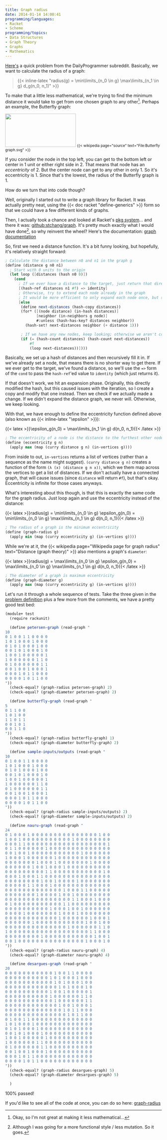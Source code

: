 ```yaml
---
title: Graph radius
date: 2014-01-14 14:00:41
programming/languages:
- Racket
- Scheme
programming/topics:
- Data Structures
- Graph Theory
- Graphs
- Mathematics
---
```

[Here's](http://www.reddit.com/r/dailyprogrammer/comments/1tiz4z/122313_challenge_140_intermediate_graph_radius/) a quick problem from the DailyProgrammer subreddit. Basically, we want to calculate the radius of a graph:

> {{< inline-latex "radius(g) = \min\limits_{n_0 \in g} \max\limits_{n_1 \in g} d_g(n_0, n_1)" >}}

<!--more-->

To make that a little less mathematical, we're trying to find the minimum distance it would take to get from one chosen graph to any other[^1]. Perhaps an example, the Butterfly graph:

<img alt="" src="https://upload.wikimedia.org/wikipedia/commons/f/f9/Butterfly_graph.svg" class="alignnone" width="227" height="107" />
<small>{{< wikipedia page="source" text="File:Butterfly graph.svg" >}}</small>

If you consider the node in the top left, you can get to the bottom left or center in 1 unit or either right side in 2. That means that node has an *eccentricity* of 2. But the center node can get to any other in only 1. So it's eccentricity is 1. Since that's the lowest, the radius of the Butterfly graph is 1.

How do we turn that into code though?

Well, originally I started out to write a graph library for Racket. It was actually pretty neat, using the {{< doc racket "define-generics" >}} form so that we could have a few different kinds of graphs.

Then, I actually took a chance and looked at Racket's [pkg system](http://pkg.racket-lang.org/)... and there it was: [github:stchang/graph](https://github.com/stchang/graph/tree/master). It's pretty much exactly what I would have done[^2], so why reinvent the wheel? Here's the documentation: [graph documentation](http://stchang.github.io/graph/graph.html)

So, first we need a distance function. It's a bit funny looking, but hopefully, it's relatively straight forward:

```scheme
; Calculate the distance between n0 and n1 in the graph g
(define (distance g n0 n1)
  ; Start with 0 units to the origin
  (let loop ([distances (hash n0 0)])
    (cond
      ; If we ever have a distance to the target, just return that directly
      [(hash-ref distances n1 #f) => identity]
      ; Otherwise, try to extend each node already in the graph
      ; It would be more efficient to only expand each node once, but so it goes
      [else
       (define next-distances (hash-copy distances))
       (for* ([(node distance) (in-hash distances)]
              [neighbor (in-neighbors g node)]
              #:unless (hash-has-key? distances neighbor))
         (hash-set! next-distances neighbor (+ distance 1)))

       ; If we have any new nodes, keep looking; otherwise we aren't connected
       (if (= (hash-count distances) (hash-count next-distances))
           #f
           (loop next-distances))])))
```

Basically, we set up a hash of distances and then recursively fill it in. If we've already set a node, that means there is no shorter way to get there. If we ever get to the target, we've found a distance, so we'll use the `=>` form of the `cond` to pass the `hash-ref`'ed value to `identity` (which just returns it).

If that doesn't work, we hit an expansion phase. Originally, this directly modified the hash, but this caused issues with the iteration, so I create a copy and modify that one instead. Then we check if we actually made a change. If we didn't expand the distance graph, we never will. Otherwise, we keep looking.

With that, we have enough to define the eccentricity function defined above (also known as {{< inline-latex "\epsilon" >}}):

{{< latex >}}\epsilon_g(n_0) = \max\limits_{n_1 \in g} d(n_0, n_1){{< /latex >}}

```scheme
; The eccentricity of a node is the distance to the furthest other node
(define (eccentricity g n)
  (apply max (map (curry distance g n) (in-vertices g))))
```

From inside to out, `in-vertices` returns a list of vertices (rather than a sequence as the name might suggest). `(curry distance g n)` creates a function of the form `(λ (x) (distance g n x))`, which we them map across the vertices to get a list of distances. If we don't actually have a connected graph, that will cause issues (since `distance` will return `#f`), but that's okay. Eccentricity is infinite for those cases anyways.

What's interesting about this though, is that this is exactly the same code for the graph radius. Just loop again and use the eccentricity instead of the distance:

{{< latex >}}radius(g) = \min\limits_{n_0 \in g} \epsilon_g(n_0) = \min\limits_{n_0 \in g} \max\limits_{n_1 \in g} d(n_0, n_1){{< /latex >}}

```scheme
; The radius of a graph is the minimum eccentricity
(define (graph-radius g)
  (apply min (map (curry eccentricity g) (in-vertices g))))
```

While we're at it, the {{< wikipedia page="Wikipedia page for graph radius" text="Distance (graph theory)" >}} also mentions a graph's `diameter`:

{{< latex >}}radius(g) = \max\limits_{n_0 \in g} \epsilon_g(n_0) = \max\limits_{n_0 \in g} \max\limits_{n_1 \in g} d(n_0, n_1){{< /latex >}}

```scheme
; The diameter of a graph is maximum eccentricity
(define (graph-diameter g)
  (apply max (map (curry eccentricity g) (in-vertices g))))
```

Let's run it through a whole sequence of tests. Take the three given in the [problem definition](http://www.reddit.com/r/dailyprogrammer/comments/1tiz4z/122313_challenge_140_intermediate_graph_radius/) plus a few more from the comments, we have a pretty good test bed:

```scheme
(module+ test
  (require rackunit)

  (define petersen-graph (read-graph "
10
0 1 0 0 1 1 0 0 0 0
1 0 1 0 0 0 1 0 0 0
0 1 0 1 0 0 0 1 0 0
0 0 1 0 1 0 0 0 1 0
1 0 0 1 0 0 0 0 0 1
1 0 0 0 0 0 0 1 1 0
0 1 0 0 0 0 0 0 1 1
0 0 1 0 0 1 0 0 0 1
0 0 0 1 0 1 1 0 0 0
0 0 0 0 1 0 1 1 0 0
"))
  (check-equal? (graph-radius petersen-graph) 2)
  (check-equal? (graph-diameter petersen-graph) 2)

  (define butterfly-graph (read-graph "
5
0 1 1 0 0
1 0 1 0 0
1 1 0 1 1
0 0 1 0 1
0 0 1 1 0
"))
  (check-equal? (graph-radius butterfly-graph) 1)
  (check-equal? (graph-diameter butterfly-graph) 2)

  (define sample-inputs/outputs (read-graph "
10
0 1 0 0 1 1 0 0 0 0
1 0 1 0 0 0 1 0 0 0
0 1 0 1 0 0 0 1 0 0
0 0 1 0 1 0 0 0 1 0
1 0 0 1 0 0 0 0 0 1
1 0 0 0 0 0 0 1 1 0
0 1 0 0 0 0 0 0 1 1
0 0 1 0 0 1 0 0 0 1
0 0 0 1 0 1 1 0 0 0
0 0 0 0 1 0 1 1 0 0
"))
  (check-equal? (graph-radius sample-inputs/outputs) 2)
  (check-equal? (graph-diameter sample-inputs/outputs) 2)

  (define nauru-graph (read-graph "
24
0 1 0 0 0 1 0 0 0 0 0 0 0 0 0 0 0 0 0 0 0 1 0 0
1 0 0 1 0 0 0 0 0 0 0 0 0 0 0 1 0 0 0 0 0 0 0 0
0 0 0 1 1 0 0 0 0 0 0 0 0 0 0 0 0 0 0 0 0 0 0 1
0 1 1 0 0 0 0 0 0 1 0 0 0 0 0 0 0 0 0 0 0 0 0 0
0 0 1 0 0 1 0 0 0 0 0 0 0 0 0 0 0 1 0 0 0 0 0 0
1 0 0 0 1 0 0 0 0 0 0 1 0 0 0 0 0 0 0 0 0 0 0 0
0 0 0 0 0 0 0 1 0 0 0 1 0 0 0 0 0 0 0 1 0 0 0 0
0 0 0 0 0 0 1 0 0 1 0 0 0 1 0 0 0 0 0 0 0 0 0 0
0 0 0 0 0 0 0 0 0 1 1 0 0 0 0 0 0 0 0 0 0 0 1 0
0 0 0 1 0 0 0 1 1 0 0 0 0 0 0 0 0 0 0 0 0 0 0 0
0 0 0 0 0 0 0 0 1 0 0 1 0 0 0 0 1 0 0 0 0 0 0 0
0 0 0 0 0 1 1 0 0 0 1 0 0 0 0 0 0 0 0 0 0 0 0 0
0 0 0 0 0 0 0 0 0 0 0 0 0 1 0 0 0 1 1 0 0 0 0 0
0 0 0 0 0 0 0 1 0 0 0 0 1 0 0 1 0 0 0 0 0 0 0 0
0 0 0 0 0 0 0 0 0 0 0 0 0 0 0 1 1 0 0 0 1 0 0 0
0 1 0 0 0 0 0 0 0 0 0 0 0 1 1 0 0 0 0 0 0 0 0 0
0 0 0 0 0 0 0 0 0 0 1 0 0 0 1 0 0 1 0 0 0 0 0 0
0 0 0 0 1 0 0 0 0 0 0 0 1 0 0 0 1 0 0 0 0 0 0 0
0 0 0 0 0 0 0 0 0 0 0 0 1 0 0 0 0 0 0 1 0 0 0 1
0 0 0 0 0 0 1 0 0 0 0 0 0 0 0 0 0 0 1 0 0 1 0 0
0 0 0 0 0 0 0 0 0 0 0 0 0 0 1 0 0 0 0 0 0 1 1 0
1 0 0 0 0 0 0 0 0 0 0 0 0 0 0 0 0 0 0 1 1 0 0 0
0 0 0 0 0 0 0 0 1 0 0 0 0 0 0 0 0 0 0 0 1 0 0 1
0 0 1 0 0 0 0 0 0 0 0 0 0 0 0 0 0 0 1 0 0 0 1 0
"))
  (check-equal? (graph-radius nauru-graph) 4)
  (check-equal? (graph-diameter nauru-graph) 4)

  (define desargues-graph (read-graph "
20
0 0 0 0 0 0 0 0 0 0 0 1 0 0 1 1 0 0 0 0
0 0 0 0 0 0 0 0 0 0 1 0 1 0 0 0 1 0 0 0
0 0 0 0 0 0 0 0 0 0 0 1 0 1 0 0 0 1 0 0
0 0 0 0 0 0 0 0 0 0 0 0 1 0 1 0 0 0 1 0
0 0 0 0 0 0 0 0 0 0 1 0 0 1 0 0 0 0 0 1
0 0 0 0 0 0 0 0 0 0 1 0 0 0 0 0 0 1 1 0
0 0 0 0 0 0 0 0 0 0 0 1 0 0 0 0 0 0 1 1
0 0 0 0 0 0 0 0 0 0 0 0 1 0 0 1 0 0 0 1
0 0 0 0 0 0 0 0 0 0 0 0 0 1 0 1 1 0 0 0
0 0 0 0 0 0 0 0 0 0 0 0 0 0 1 0 1 1 0 0
0 1 0 0 1 1 0 0 0 0 0 0 0 0 0 0 0 0 0 0
1 0 1 0 0 0 1 0 0 0 0 0 0 0 0 0 0 0 0 0
0 1 0 1 0 0 0 1 0 0 0 0 0 0 0 0 0 0 0 0
0 0 1 0 1 0 0 0 1 0 0 0 0 0 0 0 0 0 0 0
1 0 0 1 0 0 0 0 0 1 0 0 0 0 0 0 0 0 0 0
1 0 0 0 0 0 0 1 1 0 0 0 0 0 0 0 0 0 0 0
0 1 0 0 0 0 0 0 1 1 0 0 0 0 0 0 0 0 0 0
0 0 1 0 0 1 0 0 0 1 0 0 0 0 0 0 0 0 0 0
0 0 0 1 0 1 1 0 0 0 0 0 0 0 0 0 0 0 0 0
0 0 0 0 1 0 1 1 0 0 0 0 0 0 0 0 0 0 0 0
"))
  (check-equal? (graph-radius desargues-graph) 5)
  (check-equal? (graph-diameter desargues-graph) 5)

  )
```

100% passed!

If you'd like to see all of the code at once, you can do so here: [graph-radius](https://github.com/jpverkamp/small-projects/blob/master/blog/graph-radius.rkt)

[^1]: Okay, so I'm not great at making it less mathematical...
[^2]: Although I was going for a more functional style / less mutation. So it goes.
